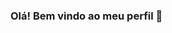 ### Olá! Bem vindo ao meu perfil 👋

<!--
**griffan113/griffan113** is a ✨ _special_ ✨ repository because its `README.md` (this file) appears on your GitHub profile.

- 🔭 I’m currently working on ...
- 🌱 Estou aprendendo Desenvolvimento WEB.
- 📫 Me adicione no Discord: GriFFan (Eliel) #6121
-->
